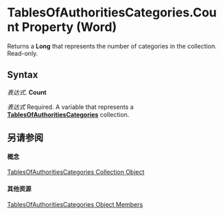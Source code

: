 
# TablesOfAuthoritiesCategories.Count Property (Word)

Returns a  **Long** that represents the number of categories in the collection. Read-only.


## Syntax

 _表达式_. **Count**

 _表达式_ Required. A variable that represents a **[TablesOfAuthoritiesCategories](344b9c42-01d1-805c-6af6-c8301e24b97e.md)** collection.


## 另请参阅


#### 概念


[TablesOfAuthoritiesCategories Collection Object](344b9c42-01d1-805c-6af6-c8301e24b97e.md)
#### 其他资源


[TablesOfAuthoritiesCategories Object Members](http://msdn.microsoft.com/library/bb4386eb-bb10-3b65-feef-8ff6dcc67509%28Office.15%29.aspx)